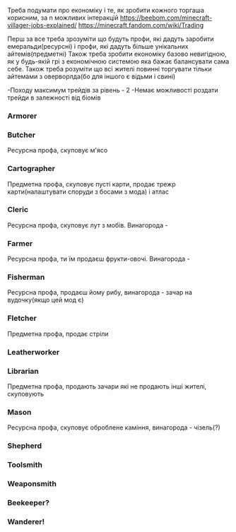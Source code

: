 Треба подумати про економіку і те, як зробити кожного торгаша корисним, за n можливих інтеракцій
https://beebom.com/minecraft-villager-jobs-explained/
https://minecraft.fandom.com/wiki/Trading

Перш за все треба зрозуміти що будуть профи, які дадуть заробити емеральди(ресурсні) і профи, які дадуть більше унікальних айтемів(предметні)
Також треба зробити економіку базово невигідною, як у будь-якій грі з економічною системою яка бажає балансувати сама себе. Також треба розуміти що всі жителі повинні торгувати тільки айтемами з оверворлда(бо для іншого є відьми і свині)

-Походу максимум трейдів за рівень - 2
-Немає можливості роздати трейди в залежності від біомів
### Armorer



### Butcher
Ресурсна профа, скуповує м'ясо

### Cartographer
Предметна профа, скуповує пусті карти, продає трежр карти(налаштувати споруди з босами з мода) і атлас

### Cleric
Ресурсна профа, скуповує лут з мобів.
Винагорода - 
### Farmer
Ресурсна профа, ти їм продаєш фрукти-овочі. Винагорода - 

### Fisherman
Ресурсна профа, продаєш йому рибу, винагорода - зачар на вудочку(якщо цей мод є)

### Fletcher
Предметна профа, продає стріли

### Leatherworker

### Librarian
Предметна профа, продають зачари які не продають інші жителі, скуповують 
### Mason
Ресурсна профа, скуповує оброблене каміння, винагорода - чізель(?)

### Shepherd

### Toolsmith

### Weaponsmith

### Beekeeper?

### Wanderer!

